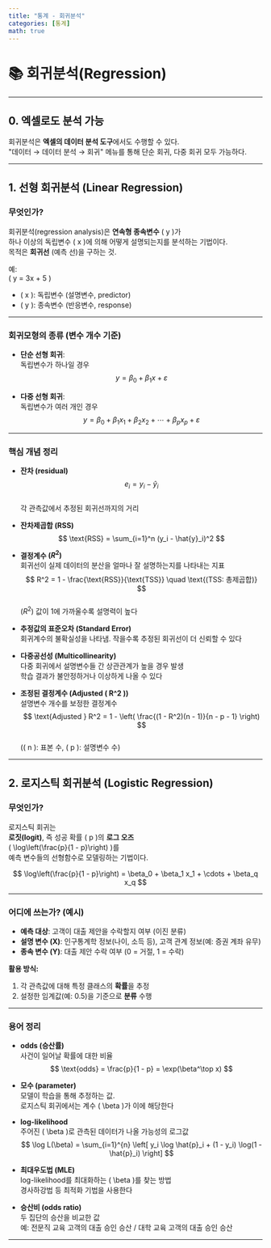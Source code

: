 ```yaml
---
title: "통계 - 회귀분석"
categories: [통계]
math: true
---
```


# 📚 회귀분석(Regression)

---

## 0. 엑셀로도 분석 가능

회귀분석은 **엑셀의 데이터 분석 도구**에서도 수행할 수 있다.  
"데이터 → 데이터 분석 → 회귀" 메뉴를 통해 단순 회귀, 다중 회귀 모두 가능하다.

---

## 1. 선형 회귀분석 (Linear Regression)

### 무엇인가?

회귀분석(regression analysis)은 **연속형 종속변수** \( y \)가  
하나 이상의 독립변수 \( x \)에 의해 어떻게 설명되는지를 분석하는 기법이다.  
목적은 **회귀선** (예측 선)을 구하는 것.

예:  
\( y = 3x + 5 \)  
- \( x \): 독립변수 (설명변수, predictor)  
- \( y \): 종속변수 (반응변수, response)

---

### 회귀모형의 종류 (변수 개수 기준)

- **단순 선형 회귀**:  
  독립변수가 하나일 경우  
  $$
  y = \beta_0 + \beta_1 x + \varepsilon
  $$

- **다중 선형 회귀**:  
  독립변수가 여러 개인 경우  
  $$
  y = \beta_0 + \beta_1 x_1 + \beta_2 x_2 + \cdots + \beta_p x_p + \varepsilon
  $$

---

### 핵심 개념 정리

- **잔차 (residual)**  
  $$
  e_i = y_i - \hat{y}_i
  $$  
  각 관측값에서 추정된 회귀선까지의 거리

- **잔차제곱합 (RSS)**  
  $$
  \text{RSS} = \sum_{i=1}^n (y_i - \hat{y}_i)^2
  $$

- **결정계수 $(R^2)$**  
  회귀선이 실제 데이터의 분산을 얼마나 잘 설명하는지를 나타내는 지표  
  $$
  R^2 = 1 - \frac{\text{RSS}}{\text{TSS}} \quad \text{(TSS: 총제곱합)}
  $$  
  $(R^2)$ 값이 1에 가까울수록 설명력이 높다

- **추정값의 표준오차 (Standard Error)**  
  회귀계수의 불확실성을 나타냄. 작을수록 추정된 회귀선이 더 신뢰할 수 있다

- **다중공선성 (Multicollinearity)**  
  다중 회귀에서 설명변수들 간 상관관계가 높을 경우 발생  
  학습 결과가 불안정하거나 이상하게 나올 수 있다

- **조정된 결정계수 (Adjusted \( R^2 \))**  
  설명변수 개수를 보정한 결정계수  
  $$
  \text{Adjusted } R^2 = 1 - \left( \frac{(1 - R^2)(n - 1)}{n - p - 1} \right)
  $$  
  (\( n \): 표본 수, \( p \): 설명변수 수)

---

## 2. 로지스틱 회귀분석 (Logistic Regression)

### 무엇인가?

로지스틱 회귀는  
**로짓(logit)**, 즉 성공 확률 \( p \)의 **로그 오즈**  
\( \log\left(\frac{p}{1 - p}\right) \)를  
예측 변수들의 선형함수로 모델링하는 기법이다.

$$
\log\left(\frac{p}{1 - p}\right) = \beta_0 + \beta_1 x_1 + \cdots + \beta_q x_q
$$

---

### 어디에 쓰는가? (예시)

- **예측 대상**: 고객이 대출 제안을 수락할지 여부 (이진 분류)
- **설명 변수 (X)**: 인구통계학 정보(나이, 소득 등), 고객 관계 정보(예: 증권 계좌 유무)
- **종속 변수 (Y)**: 대출 제안 수락 여부 (0 = 거절, 1 = 수락)

**활용 방식:**
1. 각 관측값에 대해 특정 클래스의 **확률**을 추정  
2. 설정한 임계값(예: 0.5)을 기준으로 **분류** 수행

---

### 용어 정리

- **odds (승산률)**  
  사건이 일어날 확률에 대한 비율  
  $$
  \text{odds} = \frac{p}{1 - p} = \exp(\beta^\top x)
  $$

- **모수 (parameter)**  
  모델이 학습을 통해 추정하는 값.  
  로지스틱 회귀에서는 계수 \( \beta \)가 이에 해당한다

- **log-likelihood**  
  주어진 \( \beta \)로 관측된 데이터가 나올 가능성의 로그값  
  $$
  \log L(\beta) = \sum_{i=1}^{n} \left[ y_i \log \hat{p}_i + (1 - y_i) \log(1 - \hat{p}_i) \right]
  $$

- **최대우도법 (MLE)**  
  log-likelihood를 최대화하는 \( \beta \)를 찾는 방법  
  경사하강법 등 최적화 기법을 사용한다

- **승산비 (odds ratio)**  
  두 집단의 승산을 비교한 값  
  예: 전문직 교육 고객의 대출 승인 승산 / 대학 교육 고객의 대출 승인 승산

---

